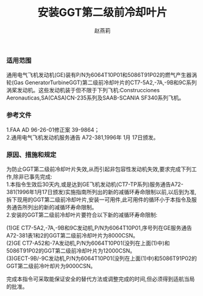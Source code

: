 ﻿---
amendno: 39-1867  
cadno: CAD1997-MULT-08  
title: 安装GGT第二级前冷却叶片  
publishdate: 1997-03-03  
effdate: 1997-03-09  
acmodels: ["MULT"]  
tags: ["ALL"]  
engs: ["CT7"]  
pns: ["6064T10P01","5086T91P02"]  
mfrs: ["GE","Construcciones Aeronauticas","SAAB"]  
admins: 中南管理局  
author: 赵燕莉  
---
  
### 适用范围  
通用电气飞机发动机(GE)装有P/N为6064T10P01和5086T91P02的燃气产生器涡轮(Gas GeneratorTurbineGGT)第二级前冷却叶片的CT7-5A2,-7A,-9B和9C系列涡桨发动机。这些发动机装于但不限于下列飞机:Construcciones Aeronauticas,SA(CASA)CN-235系列及SAAB-SCANIA SF340系列飞机。  
  
<!--more-->  
### 参考文件  
  1.FAA AD 96-26-01修正案 39-9864；  
  2.通用电气飞机发动机服务通告 A72-381,1996年 1月 17日颁发。  
  
### 原因、措施和规定  

  为防止GGT第二级前冷却叶片失效,从而引起非包容性发动机失效,要求完成下列工作,除非已事先完成:  
  1.本指令生效后30天内,或是达到GE飞机发动机(CT7-TP系列)服务通告A72-381(1996年1月17日颁发)实施指南所列出的新的减循环寿命限制以前,以后到为准,拆下现用的GGT第二级前冷却叶片,安装一可用件,此可用件的循环小于本指令及服务通告所列出的新的减循环寿命限制。  
  2.安装的GGT第二级前冷却叶片要符合以下新的减循环寿命限制:  
  
  (1)GE CT7-5A2,-7A,-9B和9C发动机,P/N为6064T10P01,序号列在GE服务通告A72-381表1和2的GGT第二级前冷却叶片为8000CSN。  
  (2)GE CT7-A52和-7A发动机,P/N为6064T10P01(没列在上面(1)中)和5086T91P02的GGT第二级前冷却叶片为12000CSN。  
  (3)GECT-9B/-9C发动机,P/N为6064T10P01(没列在上面(1)中)和5086T91P02的GGT第二级前冷叶却片为9000CSN。  
  
  完成本指令可采取能保证安全的替代方法或调整完成的时间,但必须得到适航当局的批准。  

